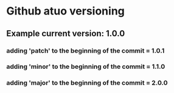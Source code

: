 # Github atuo versioning

## Example current version: 1.0.0

### adding 'patch' to the beginning of the commit = 1.0.1

### adding 'minor' to the beginning of the commit = 1.1.0

### adding 'major' to the beginning of the commit = 2.0.0
